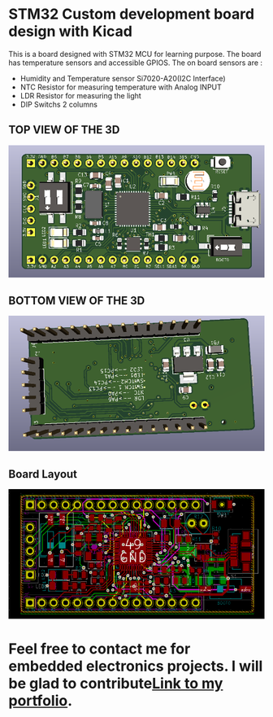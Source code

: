# STM32 Custom development board design with Kicad

This is a board designed with STM32 MCU for learning purpose. The board has temperature sensors and accessible GPIOS.
The on board sensors are :
* Humidity and Temperature sensor Si7020-A20(I2C Interface)
* NTC Resistor for measuring temperature with Analog INPUT
* LDR Resistor for measuring the light
* DIP Switchs 2 columns 

## TOP VIEW OF THE 3D
![3D Top View ](/images/top-3d.PNG)

## BOTTOM VIEW OF THE 3D
![3D Bottom View](/images/bottom-3d.PNG)

## Board Layout
![Board Layout](/images/layout.PNG)


# Feel free to contact me for embedded electronics projects. I will be glad to contribute[Link to my portfolio](https://oussenisawadogo.web.app).


